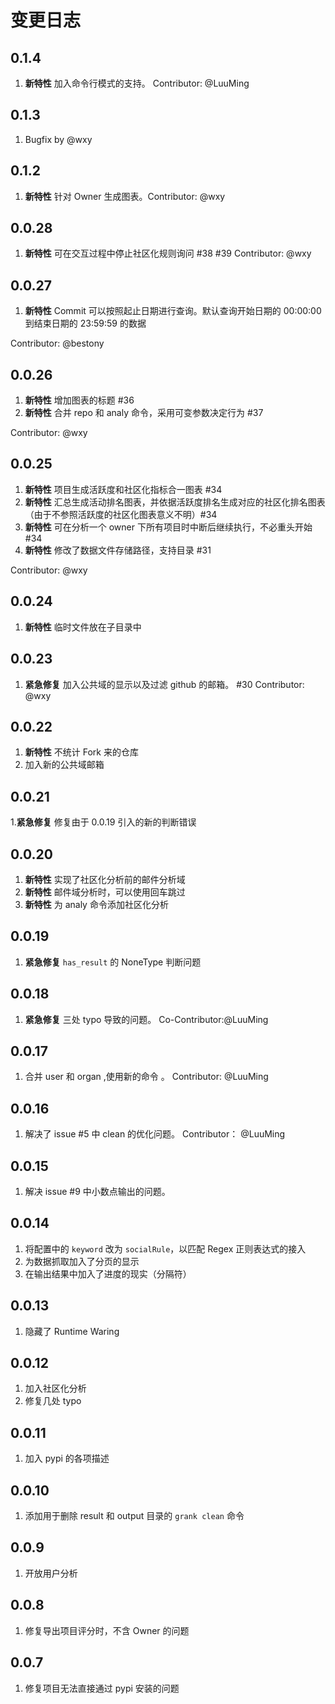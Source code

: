 # 变更日志

## 0.1.4

1. **新特性** 加入命令行模式的支持。 Contributor: @LuuMing

## 0.1.3
1. Bugfix by @wxy

## 0.1.2

1. **新特性** 针对 Owner 生成图表。Contributor: @wxy

## 0.0.28

1. **新特性** 可在交互过程中停止社区化规则询问 #38 #39 Contributor: @wxy

## 0.0.27

1. **新特性** Commit 可以按照起止日期进行查询。默认查询开始日期的 00:00:00 到结束日期的 23:59:59 的数据

Contributor: @bestony

## 0.0.26

1. **新特性** 增加图表的标题 #36
2. **新特性** 合并 repo 和 analy 命令，采用可变参数决定行为 #37

Contributor: @wxy

## 0.0.25

1. **新特性** 项目生成活跃度和社区化指标合一图表 #34
2. **新特性** 汇总生成活动排名图表，并依据活跃度排名生成对应的社区化排名图表（由于不参照活跃度的社区化图表意义不明）#34
3. **新特性** 可在分析一个 owner 下所有项目时中断后继续执行，不必重头开始 #34
4. **新特性** 修改了数据文件存储路径，支持目录 #31

Contributor: @wxy

## 0.0.24

1. **新特性** 临时文件放在子目录中

## 0.0.23

1. **紧急修复** 加入公共域的显示以及过滤 github 的邮箱。 #30 Contributor: @wxy

## 0.0.22

1. **新特性** 不统计 Fork 来的仓库
2. 加入新的公共域邮箱

## 0.0.21

1.**紧急修复** 修复由于 0.0.19 引入的新的判断错误

## 0.0.20

1. **新特性** 实现了社区化分析前的邮件分析域
2. **新特性** 邮件域分析时，可以使用回车跳过
3. **新特性** 为 analy 命令添加社区化分析

## 0.0.19

1. **紧急修复** `has_result` 的 NoneType 判断问题

## 0.0.18

1.  **紧急修复** 三处 typo 导致的问题。 Co-Contributor:@LuuMing

## 0.0.17

1. 合并 user 和 organ ,使用新的命令 。 Contributor: @LuuMing

## 0.0.16

1. 解决了 issue #5 中 clean 的优化问题。 Contributor： @LuuMing

## 0.0.15

1. 解决 issue #9 中小数点输出的问题。

## 0.0.14

1. 将配置中的 `keyword` 改为 `socialRule`，以匹配 Regex 正则表达式的接入
2. 为数据抓取加入了分页的显示
3. 在输出结果中加入了进度的现实（分隔符）

## 0.0.13

1. 隐藏了 Runtime Waring

## 0.0.12

1. 加入社区化分析
2. 修复几处 typo

## 0.0.11

1. 加入 pypi 的各项描述

## 0.0.10

1. 添加用于删除 result 和 output 目录的 `grank clean` 命令

## 0.0.9

1. 开放用户分析

## 0.0.8
1. 修复导出项目评分时，不含 Owner 的问题

## 0.0.7
1. 修复项目无法直接通过 pypi 安装的问题
